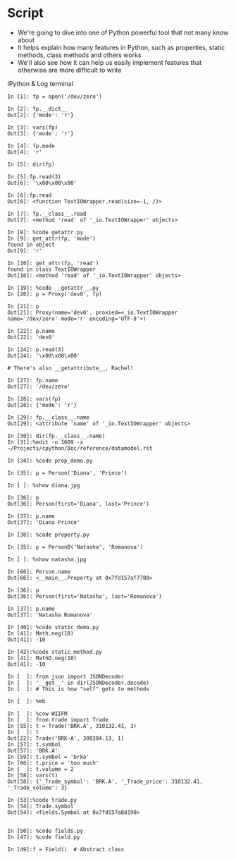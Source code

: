 # Script

- We're going to dive into one of Python powerful tool that not many know about
- It helps explain how many features in Python, such as properties, static
  methods, class methods and others works
- We'll also see how it can help us easily implement features that otherwise
  are more difficult to write

IPython & Log terminal

    In [1]: fp = open('/dev/zero')

    In [2]: fp.__dict__
    Out[2]: {'mode': 'r'}

    In [3]: vars(fp)
    Out[3]: {'mode': 'r'}

    In [4]: fp.mode
    Out[4]: 'r'

    In [5]: dir(fp)

    In [5]:fp.read(3)
    Out[6]: '\x00\x00\x00'

    In [6]:fp.read
    Out[6]: <function TextIOWrapper.read(size=-1, /)>

    In [7]: fp.__class__.read
    Out[7]: <method 'read' of '_io.TextIOWrapper' objects>

    In [8]: %code getattr.py
    In [9]: get_attr(fp, 'mode')
    found in object
    Out[9]: 'r'

    In [10]: get_attr(fp, 'read')
    found in class TextIOWrapper
    Out[10]: <method 'read' of '_io.TextIOWrapper' objects>

    In [19]: %code __getattr__.py
    In [20]: p = Proxy('dev0', fp)

    In [21]: p
    Out[21]: Proxy(name='dev0', proxied=<_io.TextIOWrapper name='/dev/zero' mode='r' encoding='UTF-8'>)

    In [22]: p.name
    Out[22]: 'dev0'

    In [24]: p.read(3)
    Out[24]: '\x00\x00\x00'

    # There's also __getattribute__, Rachel!

    In [27]: fp.name
    Out[27]: '/dev/zero'

    In [28]: vars(fp)
    Out[28]: {'mode': 'r'}

    In [29]: fp.__class__.name
    Out[29]: <attribute 'name' of '_io.TextIOWrapper' objects>

    In [30]: dir(fp.__class__.name)
    In [31]:%edit -n 1609 -x ~/Projects/cpython/Doc/reference/datamodel.rst

    In [34]: %code prop_demo.py

    In [35]: p = Person('Diana', 'Prince')

    In [ ]: %show diana.jpg

    In [36]: p
    Out[36]: Person(first='Diana', last='Prince')

    In [37]: p.name
    Out[37]: 'Diana Prince'

    In [38]: %code property.py

    In [35]: p = PersonD('Natasha', 'Romanova')

    In [ ]: %show natasha.jpg

    In [66]: Person.name                                                                
    Out[66]: <__main__.Property at 0x7fd157af7780>

    In [36]: p
    Out[36]: Person(first='Natasha', last='Romanova')

    In [37]: p.name
    Out[37]: 'Natasha Romanova'

    In [40]: %code static_demo.py
    In [41]: Math.neg(10)
    Out[41]: -10

    In [42]:%code static_method.py
    In [41]: MathD.neg(10)
    Out[41]: -10

    In [  ]: from json import JSONDecoder
    In [  ]: '__get__' in dir(JSONDecoder.decode)
    In [  ]: # This is how "self" gets to methods

    In [  ]: %mb

    In [  ]: %cow WIIFM
    In [  ]: from trade import Trade
    In [55]: t = Trade('BRK.A', 310132.41, 3)
    In [  ]: t
    Out[22]: Trade('BRK-A', 300304.13, 1)
    In [57]: t.symbol
    Out[57]: 'BRK.A'
    In [59]: t.symbol = 'brka'
    In [60]: t.price = 'too much'
    In [  ]: t.volume = 2
    In [58]: vars(t)
    Out[58]: {'_Trade_symbol': 'BRK.A', '_Trade_price': 310132.41, '_Trade_volume': 3}

    In [53]:%code trade.py
    In [54]: Trade.symbol
    Out[54]: <fields.Symbol at 0x7fd157a8d198>


    In [50]: %code fields.py
    In [47]: %code field.py

    In [49]:f = Field()  # Abstract class


